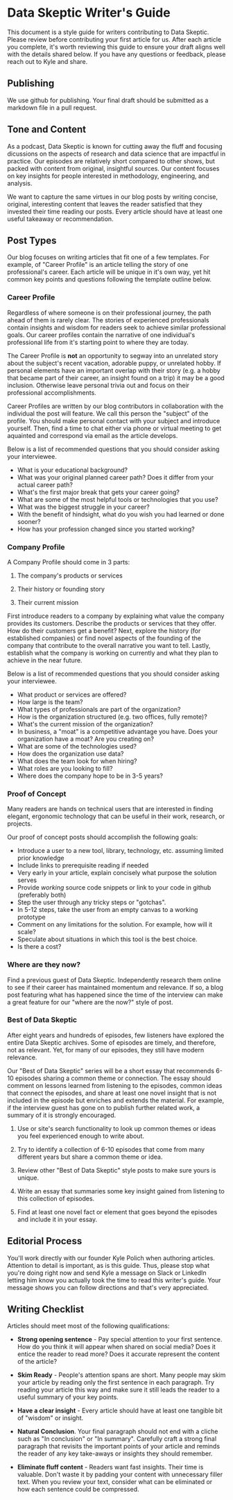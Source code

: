# Data Skeptic Writer's Guide

This document is a style guide for writers contributing to Data Skeptic.  Please review before contributing your first article for us.  After each article you complete, it's worth reviewing this guide to ensure your draft aligns well with the details shared below.  If you have any questions or feedback, please reach out to Kyle and share.

## Publishing

We use github for publishing.  Your final draft should be submitted as a markdown file in a pull request.

## Tone and Content

As a podcast, Data Skeptic is known for cutting away the fluff and focusing dicussions on the aspects of research and data science that are impactful in practice.  Our episodes are relatively short compared to other shows, but packed with content from original, insightful sources.  Our content focuses on key insights for people interested in methodology, engineering, and analysis.

We want to capture the same virtues in our blog posts by writing concise, original, interesting content that leaves the reader satisfied that they invested their time reading our posts.  Every article should have at least one useful takeaway or recommendation.

## Post Types

Our blog focuses on writing articles that fit one of a few templates.  For example, of "Career Profile" is an article telling the story of one professional's career.  Each article will be unique in it's own way, yet hit common key points and questions following the template outline below.

### Career Profile

Regardless of where someone is on their professional journey, the path ahead of them is rarely clear.  The stories of experienced professionals contain insights and wisdom for readers seek to achieve similar professional goals.  Our career profiles contain the narrative of one individual's professional life from it's starting point to where they are today.

The Career Profile is **not** an opportunity to segway into an unrelated story about the subject's recent vacation, adorable puppy, or unrelated hobby.  If personal elements have an important overlap with their story (e.g. a hobby that became part of their career, an insight found on a trip) it may be a good inclusion.  Otherwise leave personal trivia out and focus on their professional accomplishments.

Career Profiles are written by our blog contributors in collaboration with the individual the post will feature.  We call this person the "subject" of the profile.  You should make personal contact with your subject and introduce yourself.  Then, find a time to chat either via phone or virtual meeting to get aquainted and correspond via email as the article develops.

Below is a list of recommended questions that you should consider asking your interviewee.

* What is your educational background?
* What was your original planned career path?  Does it differ from your actual career path?
* What's the first major break that gets your career going?
* What are some of the most helpful tools or technologies that you use?
* What was the biggest struggle in your career?
* With the benefit of hindsight, what do you wish you had learned or done sooner?
* How has your profession changed since you started working?

### Company Profile

A Company Profile should come in 3 parts:

1) The company's products or services

2) Their history or founding story

3) Their current mission

First introduce readers to a company by explaining what value the company provides its customers.  Describe the products or services that they offer.  How do their customers get a benefit?  Next, explore the history (for established companies) or find novel aspects of the founding of the company that contribute to the overall narrative you want to tell.  Lastly, establish what the company is working on currently and what they plan to achieve in the near future.

Below is a list of recommended questions that you should consider asking your interviewee.

* What product or services are offered?
* How large is the team?
* What types of professionals are part of the organization?
* How is the organization structured (e.g. two offices, fully remote)?
* What's the current mission of the organization?
* In business, a "moat" is a competitive advantage you have.  Does your organization have a moat?  Are you creating on?
* What are some of the technologies used?
* How does the organization use data?
* What does the team look for when hiring?
* What roles are you looking to fill?
* Where does the company hope to be in 3-5 years?


### Proof of Concept

Many readers are hands on technical users that are interested in finding elegant, ergonomic technology that can be useful in their work, research, or projects.

Our proof of concept posts should accomplish the following goals:

* Introduce a user to a new tool, library, technology, etc. assuming limited prior knowledge
* Include links to prerequisite reading if needed
* Very early in your article, explain concisely what purpose the solution serves
* Provide _working_ source code snippets or link to your code in github (preferably both)
* Step the user through any tricky steps or "gotchas".
* In 5-12 steps, take the user from an empty canvas to a working prototype
* Comment on any limitations for the solution.  For example, how will it scale?
* Speculate about situations in which this tool is the best choice.
* Is there a cost?


### Where are they now?

Find a previous guest of Data Skeptic.  Independently research them online to see if their career has maintained momentum and relevance.  If so, a blog post featuring what has happened since the time of the interview can make a great feature for our "where are the now?" style of post.

### Best of Data Skeptic

After eight years and hundreds of episodes, few listeners have explored the entire Data Skeptic archives.  Some of episodes are timely, and therefore, not as relevant.  Yet, for many of our episodes, they still have modern relevance.

Our "Best of Data Skeptic" series will be a short essay that recommends 6-10 episodes sharing a common theme or connection.  The essay should comment on lessons learned from listening to the episodes, common ideas that connect the episodes, and share at least one novel insight that is not included in the episode but enriches and extends the material.  For example, if the interview guest has gone on to publish further related work, a summary of it is strongly encouraged.

1. Use or site's search functionality to look up common themes or ideas you feel experienced enough to write about.

2. Try to identify a collection of 6-10 episodes that come from many different years but share a common theme or idea.

3. Review other "Best of Data Skeptic" style posts to make sure yours is unique.

4. Write an essay that summaries some key insight gained from listening to this collection of episodes.

5. Find at least one novel fact or element that goes beyond the episodes and include it in your essay.


## Editorial Process

You'll work directly with our founder Kyle Polich when authoring articles.  Attention to detail is important, as is this guide.  Thus, please stop what you're doing right now and send Kyle a message on Slack or LinkedIn letting him know you actually took the time to read this writer's guide.  Your message shows you can follow directions and that's very appreciated.


## Writing Checklist

Articles should meet most of the following qualifications:

* **Strong opening sentence** - Pay special attention to your first sentence.  How do you think it will appear when shared on social media?  Does it entice the reader to read more?  Does it accurate represent the content of the article?

* **Skim Ready** - People's attention spans are short.  Many people may skim your article by reading only the first sentence in each paragraph.  Try reading your article this way and make sure it still leads the reader to a useful summary of your key points.

* **Have a clear insight** - Every article should have at least one tangible bit of "wisdom" or insight.

* **Natural Conclusion**.  Your final paragraph should not end with a cliche such as "In conclusion" or "In summary".  Carefully craft a strong final paragraph that revisits the important points of your article and reminds the reader of any key take-aways or insights they should remember.

* **Eliminate fluff content** - Readers want fast insights.  Their time is valuable.  Don't waste it by padding your content with unnecessary filler text.  When you review your text, consider what can be eliminated or how each sentence could be compressed.

